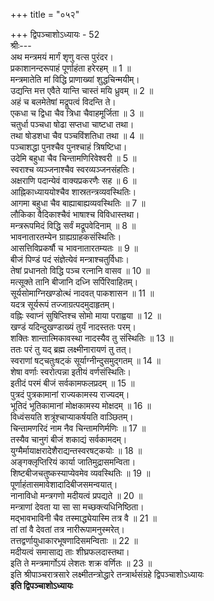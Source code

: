 +++
title = "०५२"

+++
द्विपञ्चाशोऽध्यायः - 52  
श्रीः---  
अथ मन्त्रमयं मार्गं शृणु वत्स पुरंदर।  
प्रकाशानन्दरूपाहं पूर्णाहंता हरेरहम् ॥ 1 ॥  
मन्त्रमातेति मां विद्धि प्राणाख्यां शुद्धचिन्मयीम्।  
उद्यन्ति मत्त एवैते यान्ति चास्तं मयि ध्रुवम् ॥ 2 ॥  
अहं च बलमेतेषां मद्रूपत्वं विदन्ति ते।  
एकधा च द्विधा चैव त्रिधा चैवाहमूर्जिता ॥ 3 ॥  
चतुर्धा पञ्चधा षोढा सप्तधा चाष्टधा तथा।  
तथा षोडशधा चैव पञ्चविंशतिधा तथा ॥ 4 ॥  
पञ्चाशद्धा पुनश्चैव पुनश्चाहं त्रिषष्टिधा।  
उदेमि बहुधा चैव चिन्तामणिरिवेश्वरी ॥ 5 ॥  
स्वराश्च व्यञ्जनाश्चैव स्वरव्यञ्जनसंहतिः।  
अक्षराणि पदान्येवं वाक्यप्रकरणैः सह ॥ 6 ॥  
आह्निकाध्याययोश्चैव शास्रतन्त्रव्यवस्थितिः।  
आगमा बहुधा चैव बाह्याबाह्यव्यवस्थितिः ॥ 7 ॥  
लौकिका वैदिकाश्चैवं भाषाश्च विविधास्तथा।  
मन्त्ररूपमिदं विद्धि सर्वं मद्रूपवेदिनाम् ॥ 8 ॥  
भावनातारतम्येन ग्राह्यग्राहकसंस्थितिः।  
आसत्तिविप्रकर्षौ च भावनातारतम्यतः ॥ 9 ॥  
बीजं पिण्डं पदं संज्ञेत्येवं मन्त्राश्चतुर्विधाः।  
तेषां प्रधानतो विद्धि पञ्च रत्नानि वासव ॥ 10 ॥  
मत्सूक्ते तानि बीजानि दध्नि सर्पिरिवाहितम्।  
सूर्यसोमाग्निखण्डोत्थं नादवत् पाकशासन ॥ 11 ॥  
यदत्र सूर्यरूपं तज्जाग्रत्पदमुदाहृतम्।  
वह्निः स्वाप्नं सुषिप्तिश्च सोमो माया पराह्वया ॥ 12 ॥  
खण्डं यदिन्दुखण्डाख्यं तुर्यं नादस्ततः परम्।  
शक्तिः शान्तात्मिकावस्था नादस्यैव तु संस्थितिः ॥ 13 ॥  
ततः परं तु यद्‌ ब्रह्म लक्ष्मीनारायणं तु तत्।  
स्वराणां षट्‌चतुःषट्‌कं सूर्याग्नीन्दुसमुद्गतम् ॥ 14 ॥  
शेषा वर्णाः स्वरोत्पन्ना इतीयं वर्णसंस्थितिः।  
इतीदं परमं बीजं सर्वकामफलप्रदम् ॥ 15 ॥  
पुत्रदं पुत्रकामानां राज्यकामस्य राज्यदम्।  
भूतिदं भूतिकामानां मोक्षकामस्य मोक्षदम् ॥ 16 ॥  
विध्वंसयति शत्रूंश्चाप्याकर्षयति वाञ्छितम्।  
चिन्तामणरिदं नाम नैव चिन्तामणिर्मणिः ॥ 17 ॥  
तस्यैव चानुगं बीजं शकाद्यं सर्वकामदम्।  
युग्मैर्मायाक्षरादेशैराद्यन्तस्वरषट्‌कयोः ॥ 18 ॥  
अङ्गक्लृप्तिरियं कार्या जातिमुद्रासमन्विता।  
शिष्टबीजचतुष्कस्याप्येवमेव व्यवस्थितिः ॥ 19 ॥  
पूर्णाहंतासमावेशादादिबीजसमन्वयात्।  
नानाविधो मन्त्रगणो मदीयत्वं प्रपद्यते ॥ 20 ॥  
मन्त्राणां देवता या सा सा मच्छक्त्यधिनिष्ठिता।  
मद्भावभाविनी चैव तस्माद्ध्येयास्मि तत्र वै ॥ 21 ॥  
तां तां वै देवतां तत्र नारीरूपामनुस्मरेत्।  
तत्तद्वर्णायुधाकारभूषणादिसमन्विताः ॥ 22 ॥  
मदीयत्वं समासाद्य ताः शीघ्रफलदास्तथा।  
इति ते मन्त्रमार्गोऽयं लेशतः शक्र वर्णितः ॥ 23 ॥  
इति श्रीपाञ्चरात्रसारे लक्ष्मीतन्त्रोद्धारे तन्त्रार्थसंग्रहे द्विपञ्चाशोऽध्यायः  
********इति द्विपञ्चाशोऽध्यायः********